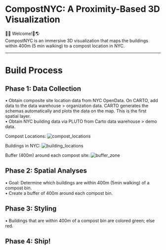 # CompostNYC: A Proximity-Based 3D Visualization

🗽🌱 Welcome!📍🌎 </br>
CompostNYC is an immersive 3D visualization that maps the buildings within 400m (5 min walking) to a compost location in NYC. <br>

---

# Build Process

## Phase 1: Data Collection</br>
• Obtain composite site location data from NYC OpenData. On CARTO, add data to the data warehouse > organization data. CARTO generates the schemas automatically and plots the data on the map. This is the first spatial layer.</br>
• Obtain NYC building data via PLUTO from Carto data warehouse > demo data.</br>

Compost Locations:
![compost_locations](https://github.com/swersk/compostNYC/assets/111617376/b6889b29-c2e5-46ce-9742-dc6d175005f5)

Buildings in NYC:
![building_locations](https://github.com/swersk/compostNYC/assets/111617376/2b52d846-9d65-4a4e-9056-128f731c58e4)

Buffer (400m) around each compost site:
![buffer_zone](https://github.com/swersk/compostNYC/assets/111617376/7b60c35f-eff1-48b3-8038-800a87f5883d)


## Phase 2: Spatial Analyses</br>

• Goal: Determine which buildings are within 400m (5min walking) of a compost bin.</br>
• Create a buffer of 400m around each compost bin.  

## Phase 3: Styling</br>

• Buildings that are within 400m of a compost bin are colored green; else red.</br>

## Phase 4: Ship!
 


 

   
